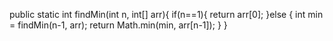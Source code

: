public static int findMin(int n, int[] arr){
        if(n==1){
            return arr[0];
        }else {
            int min = findMin(n-1, arr);
            return Math.min(min, arr[n-1]);
        }
    }

